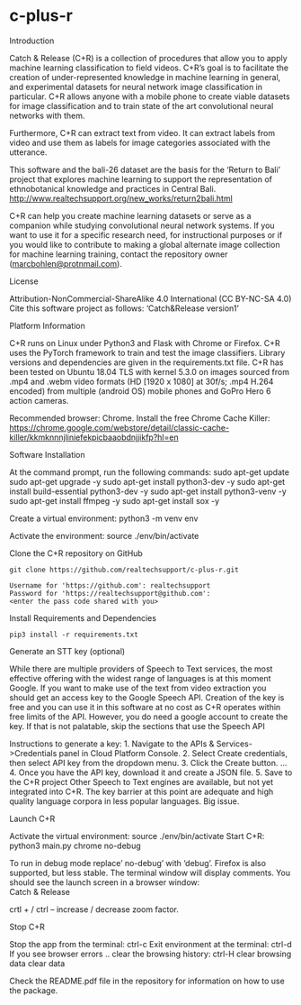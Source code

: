# c-plus-r

Introduction

Catch & Release (C+R) is a collection of procedures that allow you to apply machine learning classification to field videos. C+R’s goal is to facilitate the creation of under-represented knowledge in machine learning in general, and experimental datasets for neural network image classification in particular. C+R allows anyone with a mobile phone to create viable datasets for image classification and to train state of the art convolutional neural networks with them.

Furthermore, C+R can extract text from video. It can extract labels from video and use them as labels for
image categories associated with the utterance.

This software and the bali-26 dataset are the basis for the ‘Return to Bali’ project that explores machine learning to support the representation of ethnobotanical knowledge and practices in Central Bali.
http://www.realtechsupport.org/new_works/return2bali.html 

C+R can help you create machine learning datasets or serve as a companion while studying convolutional neural network systems. If you want to use it for a specific research need, for instructional purposes or if you would like to contribute to making a global alternate image collection for machine learning training, contact the repository owner (marcbohlen@protnmail.com).



License

Attribution-NonCommercial-ShareAlike 4.0 International (CC BY-NC-SA 4.0)
Cite this software project as follows: ‘Catch&Release version1’



Platform Information

C+R runs on Linux under Python3  and Flask with Chrome or Firefox. C+R uses the PyTorch framework to train and test the image classifiers. Library versions and dependencies are given in the requirements.txt file. C+R has been tested on Ubuntu 18.04 TLS with kernel 5.3.0 on images sourced from .mp4 and .webm video formats (HD [1920 x 1080] at 30f/s; .mp4  H.264 encoded) from multiple (android OS) mobile phones and GoPro Hero 6 action cameras.

Recommended browser: Chrome. 
Install the free Chrome Cache Killer:
https://chrome.google.com/webstore/detail/classic-cache-killer/kkmknnnjliniefekpicbaaobdnjjikfp?hl=en 



Software Installation

At the command prompt, run the following commands:
	sudo apt-get update
	sudo apt-get upgrade -y
	sudo apt-get install python3-dev -y
	sudo apt-get install build-essential python3-dev -y
	sudo apt-get install python3-venv -y
	sudo apt-get install ffmpeg -y
	sudo apt-get install sox -y
	
Create a virtual environment:
	python3 -m venv env

Activate the environment:
	source ./env/bin/activate



Clone the C+R repository on GitHub

	git clone https://github.com/realtechsupport/c-plus-r.git

	Username for 'https://github.com': realtechsupport
	Password for 'https://realtechsupport@github.com':
	<enter the pass code shared with you> 


Install Requirements and Dependencies

	pip3 install -r requirements.txt



Generate an STT key (optional)

While there are multiple providers of Speech to Text services, the most effective offering with the widest range of languages is at this moment Google. If you want to make use of the text from video extraction you should get an access key to the Google Speech API. Creation of the key is free and you can use it in this software at no cost as C+R operates within free limits of the API. However, you do need a google account to create the key. If that is not palatable, skip the sections that use the Speech API

Instructions to generate a key:
    1. Navigate to the APIs & Services->Credentials panel in Cloud Platform Console.
    2. Select Create credentials, then select API key from the dropdown menu.
    3. Click the Create button. ... 
    4. Once you have the API key, download it and create a JSON file.
    5. Save to the C+R project
Other Speech to Text engines are available, but not yet integrated into C+R. The key barrier at this point are adequate and high quality language corpora in less popular languages. Big issue.



Launch C+R

Activate the virtual environment:	source ./env/bin/activate
Start C+R:      			python3 main.py chrome no-debug

To run in debug mode replace’ no-debug’ with ‘debug’. Firefox is also supported, but less stable.
The terminal window will display comments. You should see the launch screen in a browser window:  
Catch & Release

crtl +  /  ctrl – 	increase / decrease zoom factor.


Stop C+R

Stop the app from the terminal:					ctrl-c
Exit environment at the terminal:				ctrl-d
If you see browser errors .. clear the browsing history: 	ctrl-H
								clear browsing data
								clear data


Check the README.pdf file in the repository for information on how to use the package.
